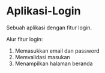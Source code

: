 # Aplikasi-Login
Sebuah aplikasi dengan fitur login.

Alur fitur login:
1. Memasukkan email dan password
2. Memvalidasi masukan
3. Menampilkan halaman beranda
